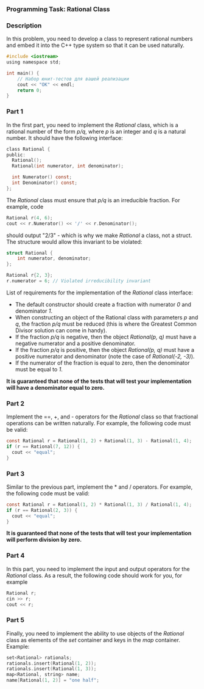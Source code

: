 ### Programming Task: Rational Class 

### Description 
In this problem, you need to develop a class to represent rational numbers and embed it into the C++ type system so that it can be used naturally.
```objectivec
#include <iostream>
using namespace std;

int main() {
    // Набор юнит-тестов для вашей реализации
    cout << "OK" << endl;
    return 0;
}
```

### Part 1 
In the first part, you need to implement the *Rational* class, which is a rational number of the form *p/q*, where *p* is an integer and *q* is a natural number. It should have the following interface:
```objectivec
class Rational {
public:
  Rational();
  Rational(int numerator, int denominator);

  int Numerator() const;
  int Denominator() const;
};
```
The *Rational* class must ensure that *p/q* is an irreducible fraction. For example, code
```objectivec
Rational r(4, 6);
cout << r.Numerator() << '/' << r.Denominator();
```
should output "2/3" - which is why we make *Rational* a class, not a struct. The structure would allow this invariant to be violated:
```objectivec
struct Rational {
    int numerator, denominator;
};

Rational r{2, 3};
r.numerator = 6; // Violated irreducibility invariant
```

List of requirements for the implementation of the *Rational* class interface:

- The default constructor should create a fraction with numerator *0* and denominator *1*.
- When constructing an object of the Rational class with parameters *p* and *q*, the fraction *p/q* must be reduced (this is where the Greatest Common Divisor solution can come in handy).
- If the fraction *p/q* is negative, then the object *Rational(p, q)* must have a negative numerator and a positive denominator.
- If the fraction *p/q* is positive, then the object *Rational(p, q)* must have a positive numerator and denominator (note the case of *Rational(-2, -3)*).
- If the numerator of the fraction is equal to zero, then the denominator must be equal to *1*.

**It is guaranteed that none of the tests that will test your implementation will have a denominator equal to zero.**

### Part 2 
Implement the ==, +, and - operators for the *Rational* class so that fractional operations can be written naturally. For example, the following code must be valid:
```objectivec
const Rational r = Rational(1, 2) + Rational(1, 3) - Rational(1, 4);
if (r == Rational(7, 12)) {
  cout << "equal";
}
```

### Part 3 
Similar to the previous part, implement the * and / operators. For example, the following code must be valid:
```objectivec
const Rational r = Rational(1, 2) * Rational(1, 3) / Rational(1, 4);
if (r == Rational(2, 3)) {
  cout << "equal";
}
```

**It is guaranteed that none of the tests that will test your implementation will perform division by zero.**

### Part 4 
In this part, you need to implement the input and output operators for the *Rational* class. As a result, the following code should work for you, for example
```objectivec
Rational r;
cin >> r;
cout << r;
```

### Part 5 
Finally, you need to implement the ability to use objects of the *Rational* class as elements of the *set* container and keys in the *map* container. Example:
```objectivec
set<Rational> rationals;
rationals.insert(Rational(1, 2));
rationals.insert(Rational(1, 3));
map<Rational, string> name;
name[Rational(1, 2)] = "one half";
```
